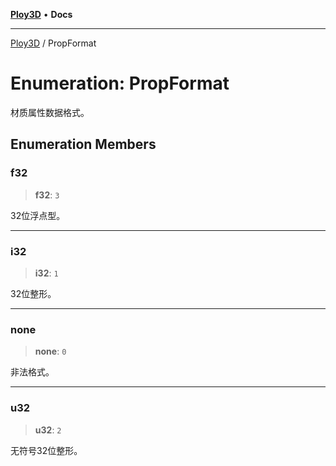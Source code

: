 [**Ploy3D**](../README.md) • **Docs**

***

[Ploy3D](../README.md) / PropFormat

# Enumeration: PropFormat

材质属性数据格式。

## Enumeration Members

### f32

> **f32**: `3`

32位浮点型。

***

### i32

> **i32**: `1`

32位整形。

***

### none

> **none**: `0`

非法格式。

***

### u32

> **u32**: `2`

无符号32位整形。
